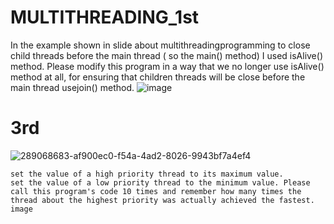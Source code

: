 # MULTITHREADING_1st 
In the example shown in slide about multithreadingprogramming to close child threads before the main thread ( so the main() method) I used isAlive() method.
Please modify this program in a way that we no longer use isAlive() method at all, for ensuring that children threads will be close before the main thread usejoin() method.
![image](https://github.com/horeyzer/MULTITHREADING_1st/assets/147154747/2904a2e4-5320-445a-b8f9-c6d053840a90)

# 3rd
![289068683-af900ec0-f54a-4ad2-8026-9943bf7a4ef4](https://github.com/horeyzer/MULTITHREADING/assets/147154747/41101f3f-18d1-4e24-b6eb-f45e3e20c7a2)

    set the value of a high priority thread to its maximum value.
    set the value of a low priority thread to the minimum value. Please call this program's code 10 times and remember how many times the thread about the highest priority was actually achieved the fastest. image

